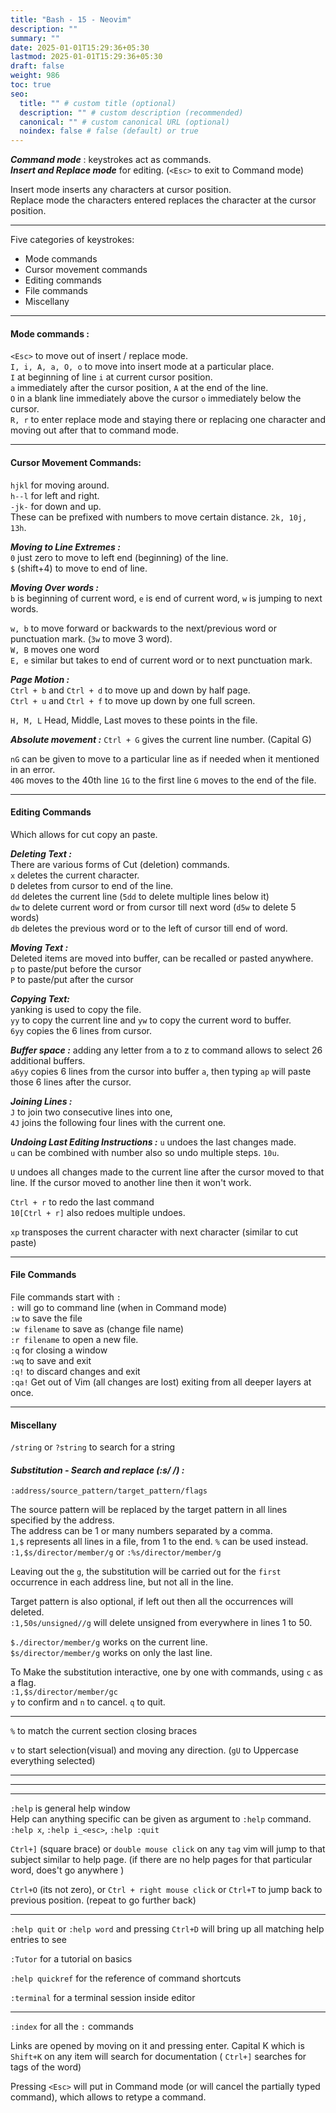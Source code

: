 ```yaml
---
title: "Bash - 15 - Neovim"
description: ""
summary: ""
date: 2025-01-01T15:29:36+05:30
lastmod: 2025-01-01T15:29:36+05:30
draft: false
weight: 986
toc: true
seo:
  title: "" # custom title (optional)
  description: "" # custom description (recommended)
  canonical: "" # custom canonical URL (optional)
  noindex: false # false (default) or true
---
```



***Command mode*** : keystrokes act as commands.      
***Insert and Replace mode*** for editing. (`<Esc>` to exit to Command mode)

Insert mode inserts any characters at cursor position.     
Replace mode the characters entered replaces the character at the cursor position.

___

Five categories of keystrokes:
* Mode commands
* Cursor movement commands
* Editing commands
* File commands
* Miscellany

___

#### Mode commands : 
`<Esc>`  to move out of insert / replace mode.      
`I, i, A, a, O, o` to move into insert mode at a particular place.      
`I` at beginning of line `i` at current cursor position.       
`a` immediately after the cursor position, `A` at the end of the line.     
`O` in a blank line immediately above the cursor  `o` immediately below the cursor.       
`R, r` to enter replace mode and staying there or replacing one character and moving out after that to command mode.    

___

#### Cursor Movement Commands:

`hjkl` for moving around.     
`h--l` for left and right.      
`-jk-` for down and up.      
These can be prefixed with numbers to move certain distance. `2k, 10j, 13h`.    

***Moving to Line Extremes :***    
`0` just zero to move to left end (beginning) of the line.      
`$` (shift+4) to move to end of line.     

***Moving Over words :***     
`b` is beginning of current word, `e` is end of current word, `w` is jumping to next words.

`w, b` to move forward or backwards to the next/previous word or punctuation mark. (`3w` to move 3 word).     
`W, B` moves one word      
`E, e` similar but takes to end of current word or to next punctuation mark.      


***Page Motion :***    
`Ctrl + b` and `Ctrl + d` to move up and down by half page.       
`Ctrl + u` and `Ctrl + f` to move up down by one full screen.      

`H, M, L` Head, Middle, Last moves to these points in the file.     

***Absolute movement :***
`Ctrl + G` gives the current line number.
(Capital G)

`nG` can be given to move to a particular line as if needed when it mentioned in an error.     
`40G` moves to the 40th line
`1G` to the first line
`G` moves to the end of the file.

___

#### Editing Commands

Which allows for cut copy an paste.     

***Deleting Text :***    
There are various forms of Cut (deletion) commands.     
`x` deletes the current character.       
`D` deletes from cursor to end of the line.     
`dd` deletes the current line (`5dd` to delete multiple lines below it)      
`dw` to delete current word or from cursor till next word (`d5w` to delete 5 words)    
`db` deletes the previous word or to the left of cursor till end of word.     

***Moving Text :***    
Deleted items are moved into buffer, can be recalled or pasted anywhere.     
`p` to paste/put before the cursor    
`P` to paste/put after the cursor     

***Copying Text:***    
yanking is used to copy the file.    
`yy` to copy the current line and `yw` to copy the current word to buffer.      
`6yy` copies the 6 lines from cursor.      

***Buffer space :*** adding any letter from a to z to command allows to select 26 additional buffers.     
`a6yy` copies 6 lines from the cursor into buffer `a`, then typing `ap` will paste those 6 lines after the cursor.     

***Joining Lines :***   
`J` to join two consecutive lines into one,      
`4J` joins the following four lines with the current one.    


***Undoing Last Editing Instructions :***
`u` undoes the last changes made.     
`u` can be combined with number also so undo multiple steps. `10u`.


`U` undoes all changes made to the current line after the cursor moved to that line.
If the cursor moved to another line then it won't work.

`Ctrl + r` to redo the last command    
`10[Ctrl + r]` also redoes multiple undoes.

`xp` transposes the current character with next character (similar to cut paste)       
 

___

#### File Commands
File commands start with `:`      
`:` will go to command line (when in Command mode)       
`:w` to save the file      
`:w filename` to save as (change file name)      
`:r filename` to open a new file.      
`:q` for closing a window      
`:wq` to save and exit      
`:q!` to discard changes and exit      
`:qa!` Get out of Vim (all changes are lost) exiting from all deeper layers at once.      

___

#### Miscellany

`/string` or `?string` to search for a string      

#### ***Substitution - Search and replace (:s/ /) :***

`:address/source_pattern/target_pattern/flags`

The source pattern will be replaced by the target pattern in all lines specified by the address.    
The address can be 1 or many numbers separated by a comma.    
`1,$` represents all lines in a file, from 1 to the end. `%` can be used instead.    
`:1,$s/director/member/g` or `:%s/director/member/g`    

Leaving out the `g`, the substitution will be carried out for the `first` occurrence in each address line, but not all in the line.

Target pattern is also optional, if left out then all the occurrences will deleted.     
`:1,50s/unsigned//g` will delete unsigned from everywhere in lines 1 to 50.    

`$./director/member/g`  works on the current line.    
`$s/director/member/g`  works on only the last line.    

To Make the substitution interactive, one by one with commands, using `c` as a flag.     
`:1,$s/director/member/gc`     
`y` to confirm and `n` to cancel. `q` to quit.


___

`%` to match the current section closing braces     

`v` to start selection(visual) and moving any direction. (`gU` to Uppercase everything selected)      


____
___
___

`:help`   is general help window       
Help can anything specific can be given as argument to `:help` command.     
`:help x`,  `:help i_<esc>`, `:help :quit`      

`Ctrl+]` (square brace) or `double mouse click` on any `tag` vim will jump to that subject similar to help page. (if there are no help pages for that particular word, does't go anywhere )      

`Ctrl+O`  (its not zero), or `Ctrl + right mouse click` or `Ctrl+T` to jump back to previous position. (repeat to go further back)


___

`:help quit`  or `:help word` and pressing `Ctrl+D` will bring up all matching help entries to see

`:Tutor` for a tutorial on basics

`:help quickref`  for the reference of command shortcuts

`:terminal` for a terminal session inside editor

___________

`:index`  for all the `:` commands

Links are opened by moving on it and pressing enter.
Capital K which is `Shift+K` on any item will search for documentation ( `Ctrl+]` searches for tags of the word) 

Pressing `<Esc>` will put in Command mode (or will cancel the partially typed command), which allows to retype a command.


